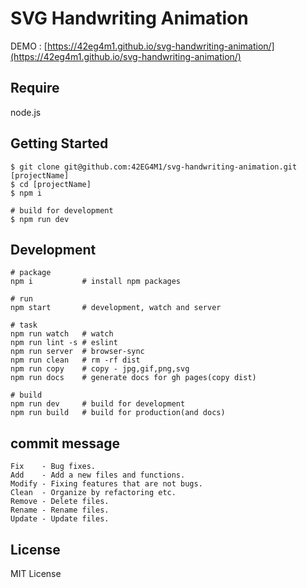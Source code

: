 # SVG Handwriting Animation

DEMO : [https://42eg4m1.github.io/svg-handwriting-animation/](https://42eg4m1.github.io/svg-handwriting-animation/)


## Require
node.js

## Getting Started
    $ git clone git@github.com:42EG4M1/svg-handwriting-animation.git [projectName]
    $ cd [projectName]
    $ npm i

    # build for development
    $ npm run dev

## Development
    # package
    npm i           # install npm packages

    # run
    npm start       # development, watch and server

    # task
    npm run watch   # watch
    npm run lint -s # eslint
    npm run server  # browser-sync
    npm run clean   # rm -rf dist
    npm run copy    # copy - jpg,gif,png,svg
    npm run docs    # generate docs for gh pages(copy dist)

    # build
    npm run dev     # build for development
    npm run build   # build for production(and docs)

## commit message
    Fix    - Bug fixes.
    Add    - Add a new files and functions.
    Modify - Fixing features that are not bugs.
    Clean  - Organize by refactoring etc.
    Remove - Delete files.
    Rename - Rename files.
    Update - Update files.

## License
MIT License
